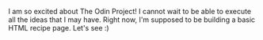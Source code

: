 I am so excited about The Odin Project! I cannot wait to be able to execute all the ideas that I may have. Right now, I'm supposed to be building a basic HTML recipe page. Let's see :)